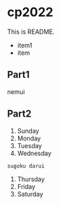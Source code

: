 # cp2022

This is README.
- item1
- item
 
## Part1

nemui
## Part2
1. Sunday
1. Monday 
1. Tuesday
1. Wednesday
~~~
sugoku darui
~~~
1. Thursday
1. Friday
1. Saturday

